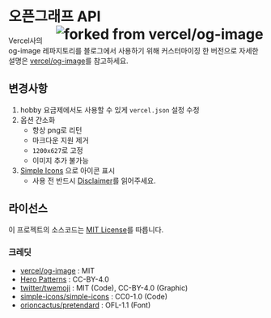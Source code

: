 <h1>
  오픈그래프 API
  <a href="https://github.com/vercel/og-image" target="_blank">
    <img src="https://img.shields.io/badge/forked%20from-vercel%2Fog--image-000?logo=vercel&style=for-the-badge" alt="forked from vercel/og-image" align="right" />
  </a>
</h1>

Vercel사의 og-image 레파지토리를 블로그에서 사용하기 위해 커스터마이징 한 버전으로 자세한 설명은 [vercel/og-image][OG_IMAGE_LINK]를 참고하세요.

## 변경사항
1. hobby 요금제에서도 사용할 수 있게 `vercel.json` 설정 수정
2. 옵션 간소화
    * 항상 png로 리턴
    * 마크다운 지원 제거
    * `1200x627`로 고정
    * 이미지 추가 불가능
2. [Simple Icons][SIMPLE_ICONS] 으로 아이콘 표시
    * 사용 전 반드시 [Disclaimer][SIMPLE_ICONS_DISCLAIMER]를 읽어주세요.

## 라이선스
이 프로젝트의 소스코드는 [MIT License](./LICENSE)를 따릅니다.

### 크레딧
 - [vercel/og-image][OG_IMAGE_LINK] : MIT
 - [Hero Patterns][HERO_PATTERN] : CC-BY-4.0
 - [twitter/twemoji][TWEMOJI] : MIT (Code), CC-BY-4.0 (Graphic)
 - [simple-icons/simple-icons][SIMPLE_ICONS] : CC0-1.0 (Code)
 - [orioncactus/pretendard][PRETENDARD] : OFL-1.1 (Font)

<!-- 변수 -->
[OG_IMAGE_LINK]: https://github.com/vercel/og-image#readme
[SIMPLE_ICONS]: https://simpleicons.org/
[SIMPLE_ICONS_DISCLAIMER]: https://github.com/simple-icons/simple-icons/blob/develop/DISCLAIMER.md
[TWEMOJI]: https://github.com/twitter/twemoji/
[PRETENDARD]: https://github.com/orioncactus/pretendard
[HERO_PATTERN]: http://www.heropatterns.com/
